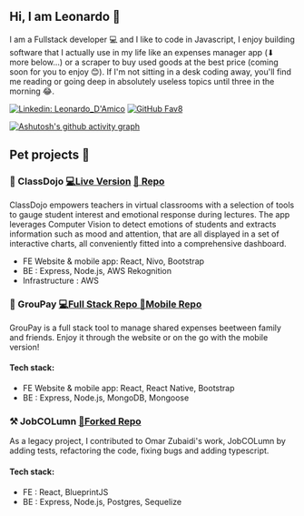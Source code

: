## Hi, I am Leonardo 👋

I am a Fullstack developer 💻 and I like to code in Javascript, I enjoy building software that I actually use in my life like an expenses manager app (⬇ more below...) or a scraper to buy used goods at the best price (coming soon for you to enjoy 😊). If I'm not sitting in a desk coding away, you'll find me reading or going deep in absolutely useless topics until three in the morning 😂.

[![Linkedin: Leonardo_D'Amico](https://img.shields.io/badge/-Leonardo_D'Amico-blue?style=flat-square&logo=Linkedin&logoColor=white&link=https://www.linkedin.com/in/leonardo-d-amico/)](https://www.linkedin.com/in/leonardo-d-amico/)
[![GitHub Fav8](https://img.shields.io/github/followers/Fav8?label=follow&style=social)](https://github.com/Fav8)

[![Ashutosh's github activity graph](https://activity-graph.herokuapp.com/graph?username=Fav8&bg_color=ffffff&color=000000&line=00ff2a&point=403d3d&area=true&hide_border=true)](https://github.com/ashutosh00710/github-readme-activity-graph)

## Pet projects 💪

### 🥋 ClassDojo  [💻Live Version](https://www.classdojo.ninja) [📄 Repo](https://github.com/class-dojo) 
ClassDojo empowers teachers in virtual classrooms with a selection of tools to gauge student interest and emotional response during lectures. The app leverages Computer Vision to detect emotions of students and extracts information such as mood and attention, that are all displayed in a set of interactive charts, all conveniently fitted into a comprehensive dashboard.

- FE Website & mobile app: React, Nivo, Bootstrap
- BE : Express, Node.js, AWS Rekognition
- Infrastructure : AWS

### 💸 GrouPay  [💻Full Stack Repo ](https://github.com/Fav8/groupay) [ 📱Mobile Repo](https://github.com/Fav8/groupay_mobile)
GrouPay is a full stack tool to manage shared expenses beetween family and friends. Enjoy it through the website or on the go with the mobile version!

#### Tech stack:
- FE Website & mobile app: React, React Native, Bootstrap
- BE : Express, Node.js, MongoDB, Mongoose

### ⚒ JobCOLumn  [🍴Forked Repo ](https://github.com/Fav8/Job-COLumn/) 
As a legacy project, I contributed to Omar Zubaidi's work, JobCOLumn by adding tests, refactoring the code, fixing bugs and adding typescript. 

#### Tech stack:
- FE : React, BlueprintJS
- BE : Express, Node.js, Postgres, Sequelize

